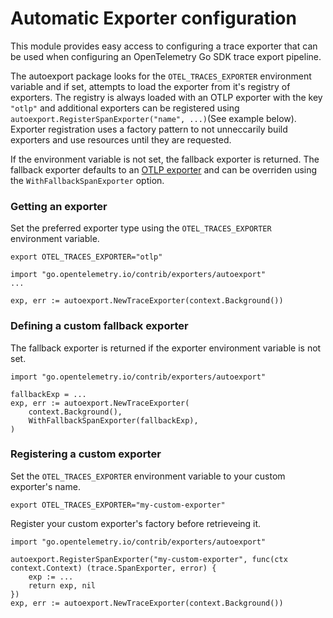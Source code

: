 # Automatic Exporter configuration

This module provides easy access to configuring a trace exporter that can be used when configuring an OpenTelemetry Go SDK trace export pipeline.

The autoexport package looks for the `OTEL_TRACES_EXPORTER` environment variable and if set, attempts to load the exporter from it's registry of exporters. The registry is always loaded with an OTLP exporter with the key `"otlp"` and additional exporters can be registered using `autoexport.RegisterSpanExporter("name", ...)`(See example below). Exporter registration uses a factory pattern to not unneccarily build exporters and use resources until they are requested.

If the environment variable is not set, the fallback exporter is returned. The fallback exporter defaults to an [OTLP exporter](https://github.com/open-telemetry/opentelemetry-go/tree/main/exporters/otlp/otlptrace) and can be overriden using the `WithFallbackSpanExporter` option.

### Getting an exporter

Set the preferred exporter type using the `OTEL_TRACES_EXPORTER` environment variable.

```shell
export OTEL_TRACES_EXPORTER="otlp"
```

```golang
import "go.opentelemetry.io/contrib/exporters/autoexport"
...

exp, err := autoexport.NewTraceExporter(context.Background())
```

### Defining a custom fallback exporter

The fallback exporter is returned if the exporter environment variable is not set.

```golang
import "go.opentelemetry.io/contrib/exporters/autoexport"

fallbackExp = ...
exp, err := autoexport.NewTraceExporter(
    context.Background(),
    WithFallbackSpanExporter(fallbackExp),
)
```

### Registering a custom exporter

Set the `OTEL_TRACES_EXPORTER` environment variable to your custom exporter's name.

```shell
export OTEL_TRACES_EXPORTER="my-custom-exporter"
```

Register your custom exporter's factory before retrieveing it.

```golang
import "go.opentelemetry.io/contrib/exporters/autoexport"

autoexport.RegisterSpanExporter("my-custom-exporter", func(ctx context.Context) (trace.SpanExporter, error) {
    exp := ...
    return exp, nil
})
exp, err := autoexport.NewTraceExporter(context.Background())
```

